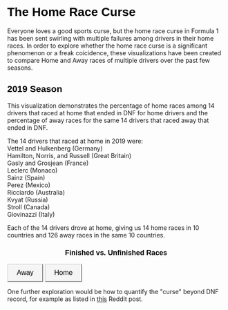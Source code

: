 <meta charset="utf-8">

<style>
.button {
  background-color: #f5f5f5;
  border-color: #dcdcdc;
  color: black;
  padding: 10px 20px;
  text-align: center;
  font-size: 16px;
  cursor: pointer;
}

.button:hover {
  background-color: whitesmoke;  
}

 .h1 {
  color: black;
  font-family: "Verdana", sans-serif;
}
  .h2 {
  color: black;
  font-family: "Verdana", sans-serif;
}
  .title {
  text-align: center;
  color: black;
  font-family: "Verdana", sans-serif;
}

</style>

<!-- Load d3.js -->
<script src="https://d3js.org/d3.v4.js"></script>

<!-- Color scale -->
<script src="https://d3js.org/d3-scale-chromatic.v1.min.js"></script>

<h1 class = "h1"> The Home Race Curse</h1>
  
<p>Everyone loves a good sports curse, but the home race curse in Formula 1 has been sent swirling with multiple failures among drivers in their home races. In order to explore whether the home race curse is a significant phenomenon or a freak coicidence, these visualizations have been created to compare Home and Away races of multiple drivers over the past few seasons.</p>


<h2 class = "h2">2019 Season</h2>
  
<p>This visualization demonstrates the percentage of home races among 14 drivers that raced at home that ended in DNF for home drivers and the percentage of away races for the same 14 drivers that raced away that ended in DNF.</p>
<p>The 14 drivers that raced at home in 2019 were: <br>
Vettel and Hulkenberg (Germany)<br>
Hamilton, Norris, and Russell (Great Britain)<br>
Gasly and Grosjean (France)<br> 
Leclerc (Monaco)<br>
Sainz (Spain)<br>
Perez (Mexico)<br>
Ricciardo (Australia)<br>
Kvyat (Russia)<br>
Stroll (Canada)<br>
Giovinazzi (Italy)</p>

<p>Each of the 14 drivers drove at home, giving us 14 home races in 10 countries and 126 away races in the same 10 countries. </p>

<h3 class = "title">Finished vs. Unfinished Races</h3>

<!-- Add 2 buttons -->
<button class = "button" onclick="update(data1)">Away</button>
<button class = "button" onclick="update(data2)">Home</button>

<!-- Create a div where the graph will take place -->
<div id="season">


<script>

var width = 450
    height = 450
    margin = 40

var radius = Math.min(width, height) / 2 - margin

var svg = d3.select("#season")
  .append("svg")
    .attr("width", width)
    .attr("height", height)
  .append("g")
    .attr("transform", "translate(" + width / 2 + "," + height / 2 + ")");

var data1 = {Finished: 86, DNF: 14}
var data2 = {Finished: 71, DNF: 29}

var color = d3.scaleOrdinal(['#b22222', '#cd5c5c'])

function update(data) {

  var pie = d3.pie()
    .value(function(d) {return d.value; })
    .sort(function(a, b) { console.log(a) ; return d3.ascending(a.key, b.key);} ) // This make sure that group order remains the same in the pie chart
  var data_ready = pie(d3.entries(data))

  var u = svg.selectAll("path")
    .data(data_ready)

  u
    .enter()
    .append('path')
    .merge(u)
    .transition()
    .duration(1000)
    .attr('d', d3.arc()
      .innerRadius(0)
      .outerRadius(radius)
    )
    .attr('fill', function(d){ return(color(d.data.key)) })
    .attr("stroke", "white")
    .style("stroke-width", "2px")
    .style("opacity", 1)

  u
    .exit()
    .remove()

}

update(data1)

svg.append("circle").attr("cx",140).attr("cy",-210).attr("r", 6).style("fill", "#b22222")
svg.append("circle").attr("cx",140).attr("cy",-180).attr("r", 6).style("fill", "#cd5c5c")
svg.append("text").attr("x", 160).attr("y", -210).text("Finished").style("font-size", "15px").attr("alignment-baseline","middle")
svg.append("text").attr("x", 160).attr("y", -180).text("DNF").style("font-size", "15px").attr("alignment-baseline","middle")

</script>

</div>

<p>One further exploration would be how to quantify the "curse" beyond DNF record, for example as listed in <a href="https://www.reddit.com/r/formula1/comments/cpysq1/the_home_race_curse/">this</a> Reddit post. </p>


<!-- Create a div where the graph will take place -->
<div>
  
<script>
var svg = d3.select("svg"),
            margin = {
                top: 20,
                right: 60,
                bottom: 30,
                left: 40
            },

            width = 700,
            height = 500,
            g = svg.append("g").attr("transform", "translate(" + margin.left + "," + margin.top + ")");

var y = d3.scaleBand()
    .rangeRound([0, width])
    .padding(0.2)
    .align(0.1);

var x = d3.scaleLinear()
    .rangeRound([height, 0]);

var z = d3.scaleOrdinal()
    .range(['#b22222', '#cd5c5c']);

var stack = d3.stack()
    .offset(d3.stackOffsetExpand);

d3.csv("data.csv", type, function (error, data) {
    if (error) throw error;


y.domain(data.map(function (d) {
    return d.State;
}));
z.domain(data.columns.slice(1));

var serie = g.selectAll(".serie")
    .data(stack.keys(data.columns.slice(1))(data))
    .enter().append("g")
    .attr("class", "serie")
    .attr("fill", function (d) {
        return z(d.key);
    });

var bar = serie.selectAll("rect")
    .data(function (d) {
        return d;
    })
    .enter().append("rect")
    .attr("y", function (d) {
        return y(d.data.State);
    })
    .attr("x", function (d) {
        return x(d[1]);
    })
    .attr("width", function (d) {
        return x(d[0]) - x(d[1]);
    })
    .attr("height", y.bandwidth());

bar.append("text")
    .attr("x", function (d) {
        return x(d[1]);
    })
    .attr("dy", "1.35em")
    .text(function (d) { return d; });


g.append("g")
    .attr("class", "axis axis--y")
    .call(d3.axisLeft(y));

var legend = serie.append("g")
    .attr("class", "legend")
    .attr("transform", function (d) {
        var d = d[0];
        return "translate(" + ((x(d[0]) + x(d[1])) / 2) + ", " + (y(d.data.State) - y.bandwidth()) + ")";
    });

});

function type(d, i, columns) {
    var t;
    for (i = 1, t = 0; i < columns.length; ++i) t += d[columns[i]] = +d[columns[i]];
    d.total = t;
    return d;
}

</script>


</div>

